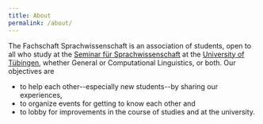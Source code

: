 ```yaml
---
title: About
permalink: /about/
---
```


The Fachschaft Sprachwissenschaft is an association of students, open to all who study at the [Seminar für Sprachwissenschaft][sfs] at the [University of Tübingen][uni-tue], whether General or Computational Linguistics, or both. Our objectives are

- to help each other--especially new students--by sharing our experiences,
- to organize events for getting to know each other and
- to lobby for improvements in the course of studies and at the university.


[sfs]: https://uni-tuebingen.de/fakultaeten/philosophische-fakultaet/fachbereiche/neuphilologie/seminar-fuer-sprachwissenschaft/
[uni-tue]: https://uni-tuebingen.de/
